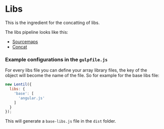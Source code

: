 # Libs

This is the ingredient for the concatting of libs.

The libs pipeline looks like this:

- [Sourcemaps](https://www.npmjs.com/package/gulp-sourcemaps)
- [Concat](https://www.npmjs.com/package/gulp-concat)

### Example configurations in the `gulpfile.js`

For every libs file you can define your array library files, the key of the object will become the name of the file. So for example for the base libs file:

```js
new Lentil({
  libs: {
    'base': [
      'angular.js'
    ]
  }
});
```

This will generate a `base-libs.js` file in the `dist` folder.
